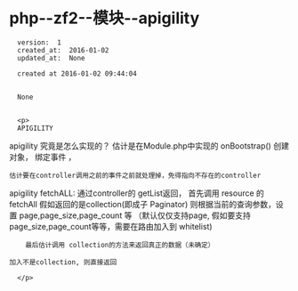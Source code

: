 
  # php--zf2--模块--apigility

      version:  1
      created_at:  2016-01-02
      updated_at:  None

      created at 2016-01-02 09:44:04 


      None


      <p>
      APIGILITY
		
apigility 究竟是怎么实现的？
	估计是在Module.php中实现的
	onBootstrap() 创建对象， 绑定事件 ， 
	
	估计要在controller调用之前的事件之前就处理掉，免得指向不存在的controller
	
	
	
apigility fetchALL:
	通过controller的 getList返回，
	首先调用 resource 的fetchAll
		假如返回的是collection(即成子 Paginator) 
		则根据当前的查询参数，设置 page,page_size,page_count 等
		（默认仅仅支持page,  假如要支持 page_size,page_count等等，需要在路由加入到 whitelist)
		
		最后估计调用 collection的方法来返回真正的数据（未确定）

	加入不是collection, 则直接返回

      </p>

  